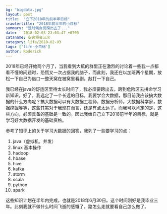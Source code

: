 ```yaml
---
bg: "bigdata.jpg"
layout: post
title:  "立下2018年的前半年目标"
crawlertitle: "2018年前半年的小目标"
summary: "是时候自觉跨出去了..."
date:   2018-02-03 23:03:47 +0700
cataname: 安逸将会沉沦
category: life/2018-02-03
tags: ['life-小目标']
author: Roderick
---
```

2018年已经开始两个月了，当我看到大蕉的群里正在激烈的讨论着一些我一点都看不懂的问题时，恐慌又一次占据我的脑子，而此刻，我还在以加班两个星期，放松一下自己为借口一整天窝在被窝里看剧。敲打一下自己。

我已经在java的舒适区里待太长时间了，我必须要跨出去，跨到危险区去拼命学习新知识，好了，我选定了一个长远的目标，我要学会大数据，那目前我应该搞大数据的什么方向呢？搞大数据可以有大数据工程师，数据分析师，大数据科学家，数据挖掘等等，这些其实对于我现在而言，还是有点太远了。而我可以肯定的是，这些方向，必须具备的基础是一致的。因此我给自己立下2018前半年的目标，就是学习好大数据开发的基础资格。

参考了知乎上的关于学习大数据的回答，我列了一些要学习的点：  
1. java（虚拟机，并发）  
2. linux 基本操作  
3. hadoop  
4. hbase   
5. hive  
6. kafka  
7. storm  
8. scala  
9. python  
10. spark 

这些知识计划在半年内完成，也就是2018年6月30日。这个时间刚好是我毕业三年。此刻我就不做什么时间飞逝的感慨了。路怎么走就要看自己怎么做了。